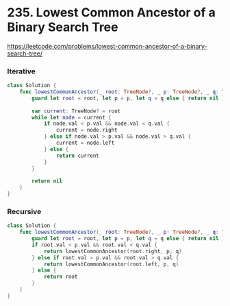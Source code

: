 # 235. Lowest Common Ancestor of a Binary Search Tree

https://leetcode.com/problems/lowest-common-ancestor-of-a-binary-search-tree/

### Iterative

```swift
class Solution {
    func lowestCommonAncestor(_ root: TreeNode?, _ p: TreeNode?, _ q: TreeNode?) -> TreeNode? {
        guard let root = root, let p = p, let q = q else { return nil }
        
        var current: TreeNode? = root
        while let node = current {
            if node.val < p.val && node.val < q.val {
                current = node.right
            } else if node.val > p.val && node.val > q.val {
                current = node.left
            } else {
                return current
            }
        }
        
        return nil
    }
}
```

### Recursive

```swift
class Solution {
    func lowestCommonAncestor(_ root: TreeNode?, _ p: TreeNode?, _ q: TreeNode?) -> TreeNode? {
        guard let root = root, let p = p, let q = q else { return nil }
        if root.val < p.val && root.val < q.val {
            return lowestCommonAncestor(root.right, p, q)
        } else if root.val > p.val && root.val > q.val {
            return lowestCommonAncestor(root.left, p, q)
        } else {
            return root
        }
    }
}
```
